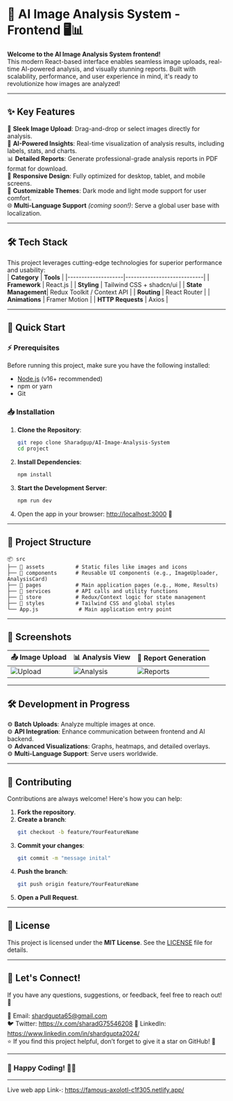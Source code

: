 # 🌌 AI Image Analysis System - Frontend 🖥️📊

**Welcome to the AI Image Analysis System frontend!**  
This modern React-based interface enables seamless image uploads, real-time AI-powered analysis, and visually stunning reports. Built with scalability, performance, and user experience in mind, it's ready to revolutionize how images are analyzed!  

---

## ✨ Key Features

🚀 **Sleek Image Upload**: Drag-and-drop or select images directly for analysis.  
🤖 **AI-Powered Insights**: Real-time visualization of analysis results, including labels, stats, and charts.  
📊 **Detailed Reports**: Generate professional-grade analysis reports in PDF format for download.  
📱 **Responsive Design**: Fully optimized for desktop, tablet, and mobile screens.  
🎨 **Customizable Themes**: Dark mode and light mode support for user comfort.  
🌐 **Multi-Language Support** *(coming soon!)*: Serve a global user base with localization.  

---

## 🛠️ Tech Stack

This project leverages cutting-edge technologies for superior performance and usability:  
| **Category**      | **Tools**                  |
|--------------------|----------------------------|
| **Framework**      | React.js                  |
| **Styling**        | Tailwind CSS + shadcn/ui  |
| **State Management**| Redux Toolkit / Context API |
| **Routing**        | React Router              |
| **Animations**     | Framer Motion             |
| **HTTP Requests**  | Axios                     |

---

## 🚀 Quick Start

### ⚡ Prerequisites
Before running this project, make sure you have the following installed:  
- [Node.js](https://nodejs.org/) (v16+ recommended)  
- npm or yarn  
- Git  

### 📥 Installation

1. **Clone the Repository**:
   ```bash
   git repo clone Sharadgup/AI-Image-Analysis-System
   cd project
   ```

2. **Install Dependencies**:
   ```bash
   npm install
   ```

3. **Start the Development Server**:
   ```bash
   npm run dev
   ```

4. Open the app in your browser: [http://localhost:3000](http://localhost:3000) 🚀

---

## 📂 Project Structure

```plaintext
📦 src
├── 📁 assets          # Static files like images and icons
├── 📁 components      # Reusable UI components (e.g., ImageUploader, AnalysisCard)
├── 📁 pages           # Main application pages (e.g., Home, Results)
├── 📁 services        # API calls and utility functions
├── 📁 store           # Redux/Context logic for state management
├── 📁 styles          # Tailwind CSS and global styles
└── App.js             # Main application entry point
```

---

## 🎨 Screenshots

| 📤 **Image Upload**    | 📊 **Analysis View**       | 📄 **Report Generation**    |
|-------------------------|----------------------------|-----------------------------|
| ![Upload](https://via.placeholder.com/300x200) | ![Analysis](https://via.placeholder.com/300x200) | ![Reports](https://via.placeholder.com/300x200) |

---

## 🛠️ Development in Progress

⚙️ **Batch Uploads**: Analyze multiple images at once.  
⚙️ **API Integration**: Enhance communication between frontend and AI backend.  
⚙️ **Advanced Visualizations**: Graphs, heatmaps, and detailed overlays.  
⚙️ **Multi-Language Support**: Serve users worldwide.  

---

## 🤝 Contributing

Contributions are always welcome! Here's how you can help:  
1. **Fork the repository**.  
2. **Create a branch**:  
   ```bash
   git checkout -b feature/YourFeatureName
   ```
3. **Commit your changes**:  
   ```bash
   git commit -m "message inital"
   ```
4. **Push the branch**:  
   ```bash
   git push origin feature/YourFeatureName
   ```
5. **Open a Pull Request**.

---

## 📄 License

This project is licensed under the **MIT License**. See the [LICENSE](LICENSE) file for details.

---

## 💬 Let's Connect!

If you have any questions, suggestions, or feedback, feel free to reach out! 💌  

📧 Email: shardgupta65@gmail.com  
🐦 Twitter: https://x.com/sharadG75546208 
🔗 LinkedIn: https://www.linkedin.com/in/shardgupta2024/  
⭐ If you find this project helpful, don’t forget to give it a star on GitHub! 🌟

---

### 🎉 Happy Coding! 🎨🚀  

---
Live web app Link-: https://famous-axolotl-c1f305.netlify.app/